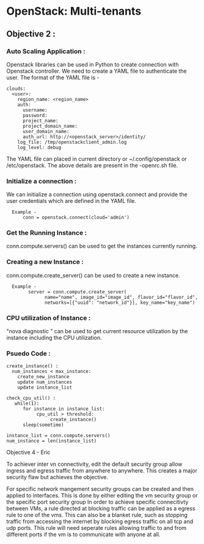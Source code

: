 # OpenStack: Multi-tenants

## Objective 2 :

### Auto Scaling Application : 

Openstack libraries can be used in Python to create connection with Openstack controller. We need to create a YAML file to authenticate
the user. The format of the YAML file is -

```
clouds:
  <user>:
    region_name: <region_name>
    auth:
      username: 
      password: 
      project_name: 
      project_domain_name: 
      user_domain_name: 
      auth_url: http://<openstack_server>/identity/
    log_file: /tmp/openstackclient_admin.log
    log_level: debug
 ```
 
 The YAML file can placed in current directory or  ~/.config/openstack or /etc/openstack. The above details are present in the <user>-openrc.sh file. 

### Initialize a connection :
We can initialize a connection using openstack.connect and provide the user credentials which are defined in the YAML file. 
```
  Example -       
      conn = openstack.connect(cloud='admin')
 ```
      
### Get the Running Instance :
conn.compute.servers() can be used to get the instances currently running.

### Creating a new Instance :
conn.compute.create_server() can be used to create a new instance. 
```
  Example - 
        server = conn.compute.create_server(
              name="name", image_id="image_id", flavor_id="flavor_id",
              networks=[{"uuid": "network_id"}], key_name="key_name")
 ```
              
### CPU utilization of Instance :
"nova diagnostic <instance>" can be used to get current resource utilization by the instance including the CPU utilization. 
  

### Psuedo Code : 
```
create_instance() : 
  num_instances < max_instance:
    create_new_instance 
    update num_instances
    update instance_list
    
check_cpu_util() :
   while(1):
      for instance in instance_list: 
           cpu_util > threshold: 
                create_instance()
      sleep(sometime)
      
instance_list = conn.compute.servers()
num_instance = len(instance_list)
```
  
Objective 4 - Eric
  
  To achiever inter vn connectivity, edit the default security group allow ingress and egress traffic from anywhere to anywhere.
  This creates a major security flaw but achieves the objective.
  
  For specific network mangement security groups can be created and then applied to interfaces. This is done by either editing the vm security group or the specific port security group
  In order to achieve specific connecitivty between VMs, a rule directed at blocking traffic can be applied as a egress rule to one of the vms. This can also be a blanket rule, such as stopping traffic from accessing the internet by blocking egress traffic on all tcp and udp ports. This rule will need seperate rules allowing traffic to and from different ports if the vm is to communicate with anyone at all.
